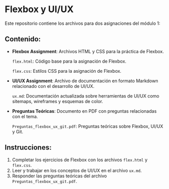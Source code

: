 # Flexbox y UI/UX 

Este repositorio contiene los archivos para dos asignaciones del módulo 1: 
## Contenido: 
- **Flexbox Assignment**: Archivos HTML y CSS para la práctica de Flexbox.
  
  `flex.html`: Código base para la asignación de Flexbox.

  `flex.css`: Estilos CSS para la asignación de Flexbox. 
  
- **UI/UX Assignment**: Archivo de documentación en formato Markdown relacionado con el desarrollo de UI/UX.
  
  `ux.md`: Documentación actualizada sobre herramientas de UI/UX como sitemaps, wireframes y esquemas de color.
 
- **Preguntas Teóricas**: Documento en PDF con preguntas relacionadas con el tema.
  
   `Preguntas_flexbox_ux_git.pdf`: Preguntas teóricas sobre Flexbox, UI/UX y Git. 

## Instrucciones: 
1. Completar los ejercicios de Flexbox con los archivos `flex.html` y `flex.css`. 
2. Leer y trabajar en los conceptos de UI/UX en el archivo `ux.md`. 
3. Responder las preguntas teóricas del archivo `Preguntas_flexbox_ux_git.pdf`.
